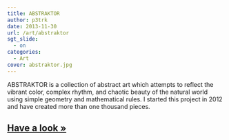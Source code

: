 ```yaml
---
title: ABSTRAKTOR
author: p3trk
date: 2013-11-30
url: /art/abstraktor
sgt_slide:
  - on
categories:
  - Art
cover: abstraktor.jpg
---
```

ABSTRAKTOR is a collection of abstract art which attempts to reflect the vibrant color, complex rhythm, and chaotic beauty of the natural world using simple geometry and mathematical rules. I started this project in 2012 and have created more than one thousand pieces.

## [Have a look &raquo;][1]

&nbsp;

&nbsp;

 [1]: http://abstraktor.com
